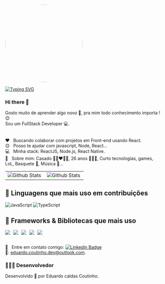 <img width="250px" style="border-radius: 50%;" src="https://avatars.githubusercontent.com/u/24902151?s=460&u=aaccad4cadf1ca5dbee33a9c89d75325a23b899b&v=4">

[![Typing SVG](https://readme-typing-svg.herokuapp.com?font=Fira+Code&pause=1000&color=A277FFE8&width=435&lines=Hi+There+!%F0%9F%91%8B;I'm+Eduardo+Coutinho)](https://git.io/typing-svg)

### Hi there 👋
Gosto muito de aprender algo novo :seedling:, pra mim todo conhecimento importa ! :blush:<br/>
Sou um FullStack Developer :computer:.

<br/> :heart: &nbsp; Buscando colaborar com projetos em Front-end usando React.
<br/> :blush: &nbsp; Posso te ajudar com javascript, Node, React...
<br/> :computer: &nbsp; Minha stack: ReactJS, Node.js, React Native.
<br/> :speech_balloon:  &nbsp; Sobre mim: Casado 👩🏻‍❤️‍👨🏻, 26 anos 👨🏻‍💻, Curto tecnologias, games, LoL, Basquete :basketball:, Música :musical_note:...
<table>
  <tr>
    <td>
      <img
        align="left"
        src="https://github-readme-stats.vercel.app/api?username=Educolt&theme=aura&hide_border=false&include_all_commits=true"
        alt="Github Stats"
      />
    </td>
    <td>
      <img
        align="left"
        src="https://github-readme-stats.vercel.app/api/top-langs/?username=Educolt&theme=aura&hide_border=false&include_all_commits=true&count_private=true&layout=compact"
        alt="Github Stats"
      />
    </td>
  </tr>
</table>

## 🧠 Linguagens que mais uso em contribuições

![JavaScript](https://img.shields.io/badge/JavaScript-%23f7df1e?style=for-the-badge&logo=javascript&logoColor=black)
![TypeScript](https://img.shields.io/badge/TypeScript-%23007ACC?style=for-the-badge&logo=typescript&logoColor=white)

## 🚀 Frameworks & Bibliotecas que mais uso

<div style="display: flex; gap: 10px; flex-wrap: wrap;">
  <img src="https://img.shields.io/badge/React-%2361DAFB?style=for-the-badge&logo=react&logoColor=black" />
  <img src="https://img.shields.io/badge/Node.js-%23339933?style=for-the-badge&logo=node.js&logoColor=white" />
  <img src="https://img.shields.io/badge/NestJS-%23E0234E?style=for-the-badge&logo=nestjs&logoColor=white" />
  <img src="https://img.shields.io/badge/Vite-%23646CFF?style=for-the-badge&logo=vite&logoColor=white" />
  <img src="https://img.shields.io/badge/AdonisJS-%23318C4E?style=for-the-badge&logo=adonisjs&logoColor=white" />
</div>

<br/> :email: &nbsp; Entre em contato comigo: [![Linkedin Badge](https://img.shields.io/badge/-EduardoCoutinho-blue?style=flat-square&logo=Linkedin&logoColor=white&link=https://www.linkedin.com/in/eduardo-coutinho/)](https://www.linkedin.com/in/eduardo-coutinho-190a27128/) 
<br/>:email:: eduardo.coutinho.dev@outlook.com.

### 👨🏻‍💻 Desenvolvedor
Desenvolvido 💜 por Eduardo caldas Coutinho.
